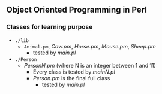 ## Object Oriented Programming in Perl

### Classes for learning purpose
* ``./lib``
  * `Animal.pm`, *Cow.pm*, *Horse.pm*, *Mouse.pm*, *Sheep.pm*
    * tested by *main.pl*
* ``./Person``
  * *PersonN.pm* (where N is an integer between 1 and 11)
    * Every class is tested by *mainN.pl*
    * *Person.pm* is the final full class
      * tested by *main.pl*

